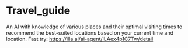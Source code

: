 # Travel_guide
An AI with knowledge of various places and their optimal visiting times to recommend the best-suited locations based on your current time and location.
Fast try: https://illa.ai/ai-agent/ILAex4p1C7Tw/detail
